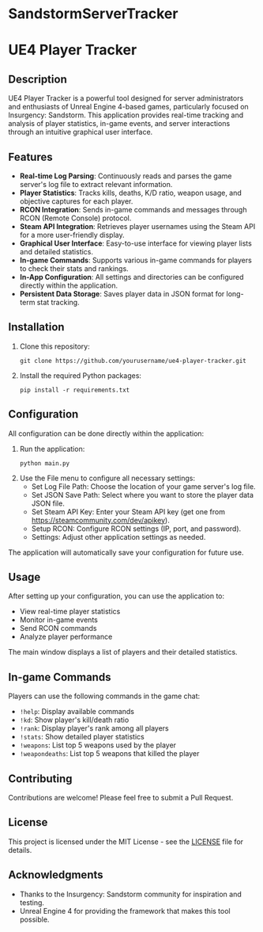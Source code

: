 # SandstormServerTracker


# UE4 Player Tracker

## Description
UE4 Player Tracker is a powerful tool designed for server administrators and enthusiasts of Unreal Engine 4-based games, particularly focused on Insurgency: Sandstorm. This application provides real-time tracking and analysis of player statistics, in-game events, and server interactions through an intuitive graphical user interface.

## Features

- **Real-time Log Parsing**: Continuously reads and parses the game server's log file to extract relevant information.
- **Player Statistics**: Tracks kills, deaths, K/D ratio, weapon usage, and objective captures for each player.
- **RCON Integration**: Sends in-game commands and messages through RCON (Remote Console) protocol.
- **Steam API Integration**: Retrieves player usernames using the Steam API for a more user-friendly display.
- **Graphical User Interface**: Easy-to-use interface for viewing player lists and detailed statistics.
- **In-game Commands**: Supports various in-game commands for players to check their stats and rankings.
- **In-App Configuration**: All settings and directories can be configured directly within the application.
- **Persistent Data Storage**: Saves player data in JSON format for long-term stat tracking.

## Installation

1. Clone this repository:
   ```
   git clone https://github.com/yourusername/ue4-player-tracker.git
   ```
2. Install the required Python packages:
   ```
   pip install -r requirements.txt
   ```

## Configuration

All configuration can be done directly within the application:

1. Run the application:
   ```
   python main.py
   ```
2. Use the File menu to configure all necessary settings:
   - Set Log File Path: Choose the location of your game server's log file.
   - Set JSON Save Path: Select where you want to store the player data JSON file.
   - Set Steam API Key: Enter your Steam API key (get one from https://steamcommunity.com/dev/apikey).
   - Setup RCON: Configure RCON settings (IP, port, and password).
   - Settings: Adjust other application settings as needed.

The application will automatically save your configuration for future use.

## Usage

After setting up your configuration, you can use the application to:

- View real-time player statistics
- Monitor in-game events
- Send RCON commands
- Analyze player performance

The main window displays a list of players and their detailed statistics.

## In-game Commands

Players can use the following commands in the game chat:

- `!help`: Display available commands
- `!kd`: Show player's kill/death ratio
- `!rank`: Display player's rank among all players
- `!stats`: Show detailed player statistics
- `!weapons`: List top 5 weapons used by the player
- `!weapondeaths`: List top 5 weapons that killed the player

## Contributing

Contributions are welcome! Please feel free to submit a Pull Request.

## License

This project is licensed under the MIT License - see the [LICENSE](LICENSE) file for details.

## Acknowledgments

- Thanks to the Insurgency: Sandstorm community for inspiration and testing.
- Unreal Engine 4 for providing the framework that makes this tool possible.
